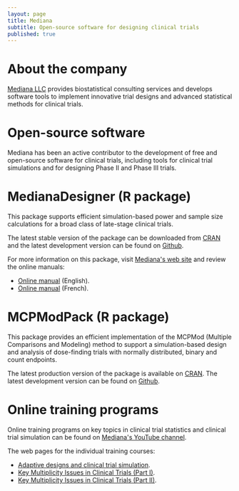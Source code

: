 ```yaml
---
layout: page
title: Mediana
subtitle: Open-source software for designing clinical trials
published: true
---
```


# About the company

[Mediana LLC](http://www.mediana.us) provides biostatistical consulting services and develops software tools to implement innovative trial designs and advanced statistical methods for clinical trials.

# Open-source software

Mediana has been an active contributor to the development of free and open-source software for clinical trials, including tools for clinical trial simulations and for designing Phase II and Phase III trials. 

# MedianaDesigner (R package)

This package supports efficient simulation-based power and sample size calculations for a broad class of late-stage clinical trials. 

The latest stable version of the package can be downloaded from [CRAN](https://cran.r-project.org/web/packages/MedianaDesigner/index.html) and the latest development version can be found on [Github](https://github.com/medianasoft/MedianaDesigner). 

For more information on this package, visit [Mediana's web site](http://www.mediana.us/free-software) and review the online manuals:
* [Online manual](https://medianasoft.github.io/MedianaDesigner) (English).
* [Online manual](https://medianasoft.github.io/MedianaDesignerFrench) (French). 

# MCPModPack (R package)

This package provides an efficient implementation of the MCPMod (Multiple Comparisons and Modeling) method to support a simulation-based design and analysis of dose-finding trials with normally distributed, binary and count endpoints.

The latest production version of the package is available on [CRAN](https://cran.r-project.org/web/packages/MCPModPack/index.html).  The latest development version can be found on [Github](https://github.com/medianainc/MCPModPack).

# Online training programs

Online training programs on key topics in clinical trial statistics and clinical trial simulation can be found on [Mediana's YouTube channel](https://www.youtube.com/channel/UCAQUAsQxxnzje4rEdJ4870Q). 

The web pages for the individual training courses:

* [Adaptive designs and clinical trial simulation](https://medianasoft.github.io/AdaptiveDesignTraining).
* [Key Multiplicity Issues in Clinical Trials (Part I)](https://medianasoft.github.io/MultiplicityTrainingPartI).
* [Key Multiplicity Issues in Clinical Trials (Part II)](https://medianasoft.github.io/MultiplicityTrainingPartII).


